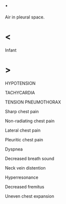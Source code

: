 # .

Air in pleural space.

# <

Infant

# >

HYPOTENSION

TACHYCARDIA

TENSION PNEUMOTHORAX

Sharp chest pain

Non-radiating chest pain

Lateral chest pain

Pleuritic chest pain

Dyspnea

Decreased breath sound

Neck vein distention

Hyperresonance

Decreased fremitus

Uneven chest expansion
